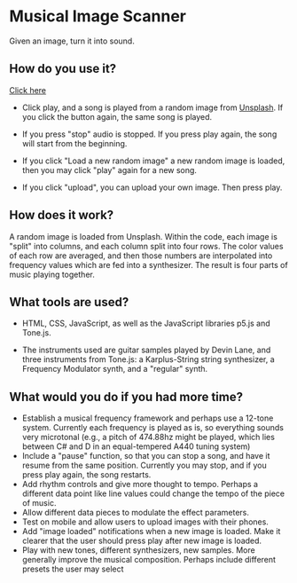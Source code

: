 # Musical Image Scanner
Given an image, turn it into sound.

## How do you use it? 

[Click here](https://musical-image-scanner.netlify.app/)

- Click play, and a song is played from a random image from [Unsplash](https://unsplash.com/). If you click the button again, the same song is played.

- If you press "stop" audio is stopped. If you press play again, the song will start from the beginning.

- If you click "Load a new random image" a new random image is loaded, then you may click "play" again for a new song.

- If you click "upload", you can upload your own image. Then press play.

## How does it work?

A random image is loaded from Unsplash. Within the code, each image is "split" into columns, and each column split into four rows. The color values of each row are averaged, and then those numbers are interpolated into frequency values which are fed into a synthesizer. The result is four parts of music playing together.

## What tools are used?

- HTML, CSS, JavaScript, as well as the JavaScript libraries p5.js and Tone.js.

- The instruments used are guitar samples played by Devin Lane, and three instruments from Tone.js: a Karplus-String string synthesizer, a Frequency Modulator synth, and a "regular" synth. 

## What would you do if you had more time?

- Establish a musical frequency framework and perhaps use a 12-tone system. Currently each frequency is played as is, so everything sounds very microtonal (e.g., a pitch of 474.88hz might be played, which lies between C# and D in an equal-tempered A440 tuning system)
- Include a "pause" function, so that you can stop a song, and have it resume from the same position. Currently you may stop, and if you press play again, the song restarts.
- Add rhythm controls and give more thought to tempo. Perhaps a different data point like line values could change the tempo of the piece of music.
- Allow different data pieces to modulate the effect parameters.
- Test on mobile and allow users to upload images with their phones.
- Add "image loaded" notifications when a new image is loaded. Make it clearer that the user should press play after new image is loaded.
- Play with new tones, different synthesizers, new samples. More generally improve the musical composition. Perhaps include different presets the user may select
